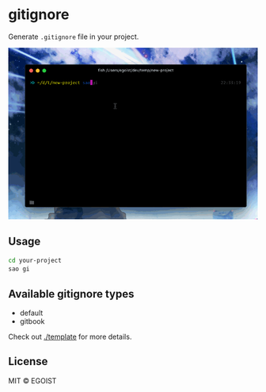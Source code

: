 # gitignore

Generate `.gitignore` file in your project.

![preview.gif](./media/preview.gif)

## Usage

```bash
cd your-project
sao gi
```

## Available gitignore types

- default
- gitbook

Check out [./template](./template) for more details.


## License

MIT &copy; EGOIST